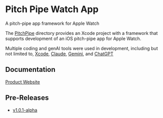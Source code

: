 # Pitch Pipe Watch App
A pitch-pipe app framework for Apple Watch

The [PitchPipe](PitchPipe) directory provides an Xcode project with a framework that supports development of an iOS pitch-pipe app for Apple Watch.

Multiple coding and genAI tools were used in development, including but not limited to, [Xcode](https://developer.apple.com/xcode/), [Claude](https://claude.ai), [Gemini](https://gemini.google.com), and [ChatGPT](https://chatgpt.com)

## Documentation
[Product Website](https://jody.github.io/PitchPipeWatchApp/)

## Pre-Releases
- [v1.0.1-alpha](https://github.com/jody/PitchPipeWatchApp/releases/tag/v1.0.1-alpha)
